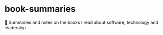 # book-summaries
📖 Summaries and notes on the books I read about software, technology and leadership
